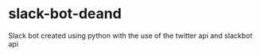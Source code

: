 # slack-bot-deand
Slack bot created using python  with the use of the twitter api and slackbot api

